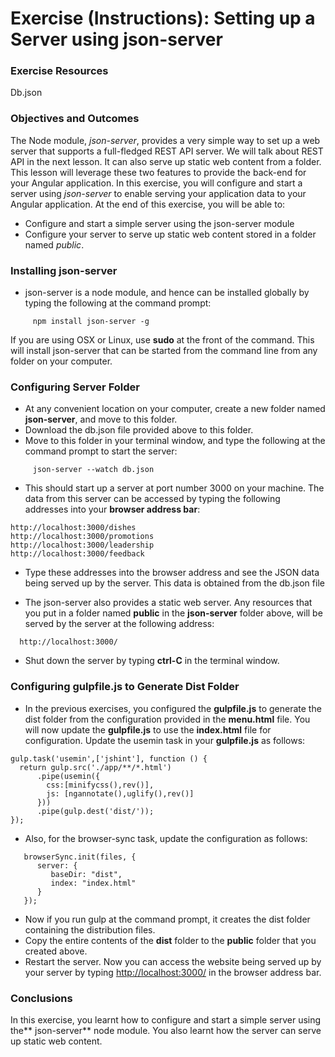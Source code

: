 # Exercise (Instructions): Setting up a Server using json-server

### Exercise Resources

Db.json

### Objectives and Outcomes

The Node module, *json-server*, provides a very simple way to set up a web server that supports a full-fledged REST API server. We will talk about REST API in the next lesson. It can also serve up static web content from a folder. This lesson will leverage these two features to provide the back-end for your Angular application. In this exercise, you will configure and start a server using *json-server* to enable serving your application data to your Angular application. At the end of this exercise, you will be able to:

- Configure and start a simple server using the json-server module
- Configure your server to serve up static web content stored in a folder named *public*.

### Installing json-server

- json-server is a node module, and hence can be installed globally by typing the following at the command prompt:

```
     npm install json-server -g
```

If you are using OSX or Linux, use **sudo** at the front of the command. This will install json-server that can be started from the command line from any folder on your computer.

### Configuring Server Folder

- At any convenient location on your computer, create a new folder named **json-server**, and move to this folder.
- Download the db.json file provided above to this folder.
- Move to this folder in your terminal window, and type the following at the command prompt to start the server:

```
     json-server --watch db.json
```

- This should start up a server at port number 3000 on your machine. The data from this server can be accessed by typing the following addresses into your **browser address bar**:

```
http://localhost:3000/dishes
http://localhost:3000/promotions
http://localhost:3000/leadership
http://localhost:3000/feedback
```

- Type these addresses into the browser address and see the JSON data being served up by the server. This data is obtained from the db.json file


- The json-server also provides a static web server. Any resources that you put in a folder named **public** in the **json-server** folder above, will be served by the server at the following address:

```
  http://localhost:3000/
```

- Shut down the server by typing **ctrl-C** in the terminal window.

### Configuring gulpfile.js to Generate Dist Folder

- In the previous exercises, you configured the **gulpfile.js** to generate the dist folder from the configuration provided in the **menu.html** file. You will now update the **gulpfile.js** to use the **index.html** file for configuration. Update the usemin task in your **gulpfile.js** as follows:

```
gulp.task('usemin',['jshint'], function () {
  return gulp.src('./app/**/*.html')
      .pipe(usemin({
        css:[minifycss(),rev()],
        js: [ngannotate(),uglify(),rev()]
      }))
      .pipe(gulp.dest('dist/'));
});
```

- Also, for the browser-sync task, update the configuration as follows:

```
   browserSync.init(files, {
      server: {
         baseDir: "dist",
         index: "index.html"
      }
   });
```

- Now if you run gulp at the command prompt, it creates the dist folder containing the distribution files.
- Copy the entire contents of the **dist** folder to the **public** folder that you created above.
- Restart the server. Now you can access the website being served up by your server by typing [http://localhost:3000/](http://localhost:3000/) in the browser address bar.

### Conclusions

In this exercise, you learnt how to configure and start a simple server using the** json-server** node module. You also learnt how the server can serve up static web content.
